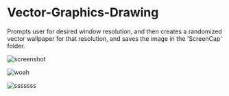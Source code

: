 # Vector-Graphics-Drawing

Prompts user for desired window resolution, and then creates a randomized vector wallpaper for that resolution, and saves the image in the 'ScreenCap' folder.

![screenshot](https://user-images.githubusercontent.com/60831223/189240693-02d0e18a-ab84-406b-98e7-8f3849e31997.png)

![woah](https://user-images.githubusercontent.com/60831223/189240704-79b7f2e3-9011-404b-9d42-b2e9b9af99bc.png)

![sssssss](https://user-images.githubusercontent.com/60831223/189240711-30779d1c-9917-4b3e-98f7-ccafb41f9d80.png)
